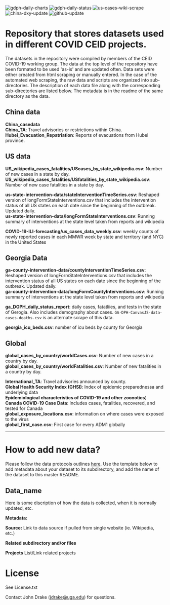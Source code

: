 
![gdph-daily-charts](https://github.com/CEIDatUGA/COVID-19-DATA/workflows/gdph-daily-charts/badge.svg)
![gdph-daily-status](https://github.com/CEIDatUGA/COVID-19-DATA/workflows/gdph-daily-status/badge.svg)
![us-cases-wiki-scrape](https://github.com/CEIDatUGA/COVID-19-DATA/workflows/us-cases-wiki-scrape/badge.svg)
![china-dxy-update](https://github.com/CEIDatUGA/COVID-19-DATA/workflows/china-dxy-update/badge.svg)
![github-update](https://github.com/CEIDatUGA/COVID-19-DATA/workflows/github-update/badge.svg)

Repository that stores datasets used in different COVID CEID projects.
=======
The datasets in the repository were compiled by members of the CEID COVID-19 working group. The data at the top level of the repository have been formated to be used 'as-is' and are updated often. Data sets were either created from html scraping or manually entered. In the case of the automated web scraping, the raw data and scripts are organized into sub-directories. The description of each data file along with the corresponding sub-directories are listed below. The metadata is in the readme of the same directory as the data.


## China data
**China_casedata** </br>
**China_TA**: Travel advisories or restrictions within China. </br>
**Hubei_Evacuation_Repatriation**: Reports of evacuations from Hubei province. </br>

## US data  
**US_wikipedia_cases_fatalities/UScases_by_state_wikipedia.csv**: Number of new cases in a state by day. </br>
**US_wikipedia_cases_fatalities/USfatalities_by_state_wikipedia.csv**: Number of new case fatalities in a state by day.  </br>

**us-state-intervention-data/stateInterventionTimeSeries.csv**: Reshaped version of longFormStateInterventions.csv that includes the intervention status of all US states on each date since the beginning of the outbreak. Updated daily. </br>
**us-state-intervention-data/longFormStateInterventions.csv**: Running summary of interventions at the state level taken from reports and wikipedia

**COVID-19-ILI-forecasting/us_cases_data_weekly.csv**: weekly counts of newly reported cases in each MMWR week by state and territory (and NYC) in the United States

## Georgia Data

**ga-county-intervention-data/countyInterventionTimeSeries.csv**: Reshaped version of longFormStateInterventions.csv that includes the intervention status of all US states on each date since the beginning of the outbreak. Updated daily. </br>
**ga-county-intervention-data/longFormCountyInterventions.csv**: Running summary of interventions at the state level taken from reports and wikipedia

**ga_DGPH_daily_status_report**: daily cases, fatatliies, and tests in the state of Gerogia. Also includes demography about cases.  `GA-DPH-CanvasJS-data-cases-deaths.csv` is an alternate scrape of this data.</br>

**georgia_icu_beds.csv**: number of icu beds by county for Georgia

## Global
**global_cases_by_country/worldCases.csv**: Number of new cases in a country by day. </br>
**global_cases_by_country/worldFatalities.csv**: Number of new fatalities in a country by day. </br>

**International_TA**: Travel advisories announced by county. </br>
**Global Health Security Index (GHSI)**: Index of epidemic preparednessa and underlying data </br>
**Epidemiological characteristics of COVID-19 and other zoonotics**)</br>
**Canada COVID-19 Case Data**: Includes cases, fatalities, recovered, and tested for Canada</br>
**global_exposure_locations.csv**: information on where cases were exposed to the virus</br>
**global_first_case.csv**: First case for every ADM1 globally</br>

---





# How to add new data?

Please follow the data protocols outlines [here](https://docs.google.com/document/d/1JwN1Q8ILKEU48sDo-f44V2wLErFm29rh0TI9hMXMwEk/edit). Use the template below to add metadata about your dataset to its subdirectory, and add the name of the dataset to this master README.

## Data_name
Here is some discription of how the data is collected, when it is normally updated, etc. 

<b>Metadata:</b> 
 
<b>Source:</b> Link to data source if pulled from single website (ie. Wikipedia, etc.)

<b>Related subdirectory and/or files</b>

<b>Projects</b>
List/Link related projects

# License 
See License.txt

Contact John Drake (jdrake@uga.edu) for questions. 

